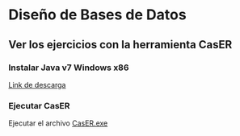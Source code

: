 # Diseño de Bases de Datos

## Ver los ejercicios con la herramienta CasER
### Instalar Java v7 Windows x86
 [Link de descarga](https://www.oracle.com/java/technologies/javase/javase7-archive-downloads.html "Link de descarga")

### Ejecutar CasER
Ejecutar el archivo [CasER.exe][1]

[1]: https://github.com/alexisarte/DBD/CaSER_2.0